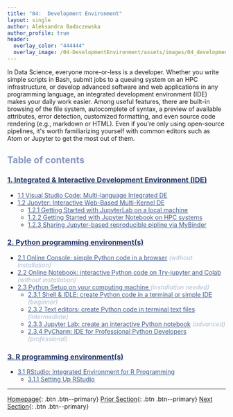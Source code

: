 ```yaml
---
title: "04:  Development Environment"
layout: single
author: Aleksandra Badaczewska
author_profile: true
header:
  overlay_color: "444444"
  overlay_image: /04-DevelopmentEnvironment/assets/images/04_development_envir_banner.png
---
```


In Data Science, everyone more-or-less is a developer. Whether you write simple scripts in Bash, submit jobs to a queuing system on an HPC infrastructure, or develop advanced software and web applications in any programming language, an integrated development environment (IDE) makes your daily work easier. Among useful features, there are built-in browsing of the file system, autocomplete of syntax, a preview of available attributes, error detection, customized formatting, and even source code rendering (e.g., markdown or HTML). Even if you're only using open-source pipelines, it's worth familiarizing yourself with common editors such as Atom or Jupyter to get the most out of them.



## <span style="color: #8997c1;">Table of contents</span>

### **<a href="01-integrated-development-environment" style="color: #24376b;">1. Integrated & Interactive Development Environment (IDE)</a>**
* <a href="01A-tutorial-VSCode" style="color: #3f5a8a;">1.1 Visual Studio Code: Multi-language Integrated DE</a>
* <a href="01B-jupyter-basics" style="color: #3f5a8a;">1.2 Jupyter: Interactive Web-Based Multi-Kernel DE</a>
  * <a href="01B-tutorial-jupyter-lab" style="color: #3f5a8a;">1.2.1 Getting Started with JupyterLab on a local machine</a>
  * <a href="01B-tutorial-jupyter-notebook" style="color: #3f5a8a;">1.2.2 Getting Started with Jupyter Notebook on HPC systems</a>
  * <a href="01B-tutorial-jupyter-sharing-mybinder" style="color: #3f5a8a;">1.2.3 Sharing Jupyter-based reproducible pipline via MyBinder</a>

### **<a href="02-python-programming-environment" style="color: #24376b;">2. Python programming environment(s)</a>**
* <a href="02A-python-online-console" style="color: #3f5a8a;">2.1 Online Console: simple Python code in a browser</a> <i style="color: #a9bbd1;">(without installation)</i>
* <a href="02A-python-online-jupyter-colab" style="color: #3f5a8a;">2.2 Online Notebook: interactive Python code on Try-jupyter and Colab</a> <i style="color: #a9bbd1;">(without installation)</i>
* <a href="02A-python-setup-locally" style="color: #3f5a8a;">2.3 Python Setup on your computing machine </a> <i style="color: #a9bbd1;">(installation needed)</i>
  * <a href="02B-python-terminal-shell" style="color: #3f5a8a;">2.3.1 Shell & IDLE: create Python code in a terminal or simple IDE</a> <i style="color: #a9bbd1;">(beginner)</i>
  * <a href="02C-python-text-editor" style="color: #3f5a8a;">2.3.2 Text editors: create Python code in terminal text files</a> <i style="color: #a9bbd1;">(intermediate)</i>
  * <a href="02D-python-jupyter-notebook" style="color: #3f5a8a;">2.3.3 Jupyter Lab: create an interactive Python notebook</a> <i style="color: #a9bbd1;">(advanced)</i>
  * <a href="02E-python-pycharm-ide" style="color: #3f5a8a;">2.3.4 PyCharm: IDE for Professional Python Developers</a> <i style="color: #a9bbd1;">(professional)</i>

### **<a href="03-r-programming-environment" style="color: #24376b;">3. R programming environment(s)</a>**
* <a href="03A-rstudio-basics" style="color: #3f5a8a;">3.1 RStudio: Integrated Environment for R Programming</a>
  * <a href="03A-tutorial-setting-up-rstudio" style="color: #3f5a8a;">3.1.1 Setting Up RStudio</a>


---

[Homepage](../index.md){: .btn  .btn--primary}
[Prior Section](../03-SetUpComputingMachine/00-SetUpComputingMachine-LandingPage){: .btn  .btn--primary}
[Next Section](../05-IntroToProgramming/00-IntroToProgramming-LandingPage){: .btn  .btn--primary}
